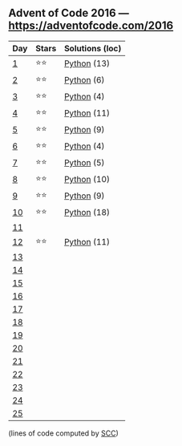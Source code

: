## Advent of Code 2016 — https://adventofcode.com/2016

 | Day | Stars | Solutions (loc) |
 |-----|-------|-----------------|
 | [1](https://adventofcode.com/2016/day/1)   | ⭐⭐| [Python](/aoc2016/01/solution.py) (13) |
 | [2](https://adventofcode.com/2016/day/2)   | ⭐⭐| [Python](/aoc2016/02/solution.py) (6) |
 | [3](https://adventofcode.com/2016/day/3)   | ⭐⭐| [Python](/aoc2016/03/solution.py) (4) |
 | [4](https://adventofcode.com/2016/day/4)   | ⭐⭐| [Python](/aoc2016/04/solution.py) (11) |
 | [5](https://adventofcode.com/2016/day/5)   | ⭐⭐| [Python](/aoc2016/05/solution.py) (9) |
 | [6](https://adventofcode.com/2016/day/6)   | ⭐⭐| [Python](/aoc2016/06/solution.py) (4) |
 | [7](https://adventofcode.com/2016/day/7)   | ⭐⭐| [Python](/aoc2016/07/solution.py) (5) |
 | [8](https://adventofcode.com/2016/day/8)   | ⭐⭐| [Python](/aoc2016/08/solution.py) (10) |
 | [9](https://adventofcode.com/2016/day/9)   | ⭐⭐| [Python](/aoc2016/09/solution.py) (9) |
 | [10](https://adventofcode.com/2016/day/10) | ⭐⭐| [Python](/aoc2016/10/solution.py) (18) |
 | [11](https://adventofcode.com/2016/day/11) | | |
 | [12](https://adventofcode.com/2016/day/12) | ⭐⭐| [Python](/aoc2016/12/solution.py) (11) |
 | [13](https://adventofcode.com/2016/day/13) | | |
 | [14](https://adventofcode.com/2016/day/14) | | |
 | [15](https://adventofcode.com/2016/day/15) | | |
 | [16](https://adventofcode.com/2016/day/16) | | |
 | [17](https://adventofcode.com/2016/day/17) | | |
 | [18](https://adventofcode.com/2016/day/18) | | |
 | [19](https://adventofcode.com/2016/day/19) | | |
 | [20](https://adventofcode.com/2016/day/20) | | |
 | [21](https://adventofcode.com/2016/day/21) | | |
 | [22](https://adventofcode.com/2016/day/22) | | |
 | [23](https://adventofcode.com/2016/day/23) | | |
 | [24](https://adventofcode.com/2016/day/24) | | |
 | [25](https://adventofcode.com/2016/day/25) | | |

(lines of code computed by [SCC](https://github.com/boyter/scc))
